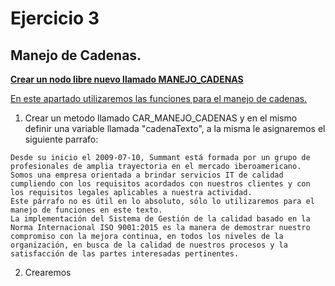 # Ejercicio 3 

## Manejo de Cadenas.

<u>**Crear un nodo libre nuevo llamado MANEJO_CADENAS**</u>

<u>En este apartado utilizaremos las funciones para el manejo de cadenas. </u>

1. Crear un metodo llamado CAR_MANEJO_CADENAS y en el mismo definir una variable llamada "cadenaTexto", a la misma le asignaremos el siguiente parrafo:

```
Desde su inicio el 2009-07-10, Summant está formada por un grupo de profesionales de amplia trayectoria en el mercado iberoamericano.
Somos una empresa orientada a brindar servicios IT de calidad cumpliendo con los requisitos acordados con nuestros clientes y con los requisitos legales aplicables a nuestra actividad.
Este párrafo no es útil en lo absoluto, sólo lo utilizaremos para el manejo de funciones en este texto.
La implementación del Sistema de Gestión de la calidad basado en la Norma Internacional ISO 9001:2015 es la manera de demostrar nuestro compromiso con la mejora continua, en todos los niveles de la organización, en busca de la calidad de nuestros procesos y la satisfacción de las partes interesadas pertinentes.
```

2. Crearemos 

